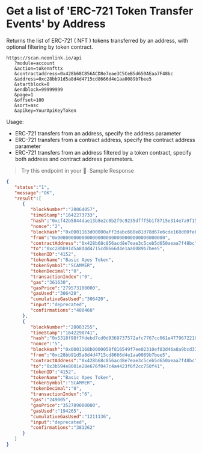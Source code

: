# Get a list of 'ERC-721 Token Transfer Events' by Address

Returns the list of ERC-721 ( NFT ) tokens transferred by an address, with optional filtering by token contract.
```shell
https://scan.neonlink.io/api
   ?module=account
   &action=tokennfttx
   &contractaddress=0x428b68C856ACD8e7eae3C5CeB5d650AEaa7F48bc
   &address=0xc28bb91d5a8d4d4715cd8666d4e1aa0089b7bee5
   &startblock=0
   &endblock=99999999
   &page=1
   &offset=100
   &sort=asc
   &apikey=YourApiKeyToken
```

Usage:
- ERC-721 transfers from an address, specify the address parameter
- ERC-721 transfers from a contract address, specify the contract address parameter
- ERC-721 transfers from an address filtered by a token contract, specify both address and contract address parameters.

> Try this endpoint in your  🔗
​
Sample Response
```json
{
   "status":"1",
   "message":"OK",
   "result":[
      {
         "blockNumber":"28064057",
         "timeStamp":"1642273733",
         "hash":"0xcf42b5844dae13b8e2c0b2f9c9235dfff5b1f8715e314e7a9f15eb80eff37c1f",
         "nonce":"2",
         "blockHash":"0x0001163d00000aff2dabc660e81d78d67e6cde168d00feb8a063621af48953a0",
         "from":"0x0000000000000000000000000000000000000000",
         "contractAddress":"0x428b68c856acd8e7eae3c5ceb5d650aeaa7f48bc",
         "to":"0xc28bb91d5a8d4d4715cd8666d4e1aa0089b7bee5",
         "tokenID":"4152",
         "tokenName":"Basic Apes Token",
         "tokenSymbol":"SCAMMER",
         "tokenDecimal":"0",
         "transactionIndex":"0",
         "gas":"361630",
         "gasPrice":"279573100000",
         "gasUsed":"306420",
         "cumulativeGasUsed":"306420",
         "input":"deprecated",
         "confirmations":"400460"
      },
      {
         "blockNumber":"28083255",
         "timeStamp":"1642290741",
         "hash":"0x5318f98f7fdebd7cd0d9369737572afc7767cc061e47796722109eaf831f6016",
         "nonce":"5",
         "blockHash":"0x0001168b0000058f816549f7ee02310ef83d46a8a9bcd33d44017c663e77ce8e",
         "from":"0xc28bb91d5a8d4d4715cd8666d4e1aa0089b7bee5",
         "contractAddress":"0x428b68c856acd8e7eae3c5ceb5d650aeaa7f48bc",
         "to":"0x3b594e8001e28e676f047c4a4423f6f2cc750f41",
         "tokenID":"4152",
         "tokenName":"Basic Apes Token",
         "tokenSymbol":"SCAMMER",
         "tokenDecimal":"0",
         "transactionIndex":"6",
         "gas":"249005",
         "gasPrice":"352789000000",
         "gasUsed":"194265",
         "cumulativeGasUsed":"1211136",
         "input":"deprecated",
         "confirmations":"381262"
      }
   ]
}
```
